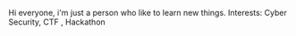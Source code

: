 Hi everyone, i'm just a person who like to learn new things.
Interests: Cyber Security, CTF , Hackathon

<!---
Mc4minta/Mc4minta is a ✨ special ✨ repository because its `README.md` (this file) appears on your GitHub profile.
You can click the Preview link to take a look at your changes.
--->
